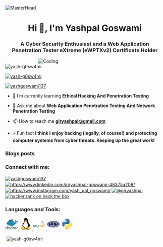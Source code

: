 ![MasterHead](https://www2.deloitte.com/content/dam/insights/articles/7147_cso-podcast/primary/7147_Banner.jpg/jcr:content/renditions/cq5dam.web.1920.400.jpeg)
<h1 align="center">Hi 👋, I'm Yashpal Goswami</h1>
<h3 align="center">A Cyber Security Enthusiast and a Web Application Penetration Tester eXtreme (eWPTXv2) Certificate Holder</h3>
<img align="right" alt="Coding" width="400" src="https://media.tenor.com/rePDfDWO3XoAAAAd/hacking.gif")>

<p align="left"> <img src="https://komarev.com/ghpvc/?username=yash-g0sw4mi&label=Profile%20views&color=0e75b6&style=flat" alt="yash-g0sw4mi" /> </p>

<p align="left"> <a href="https://github.com/ryo-ma/github-profile-trophy"><img src="https://github-profile-trophy.vercel.app/?username=yash-g0sw4mi" alt="yash-g0sw4mi" /></a> </p>

<p align="left"> <a href="https://twitter.com/yashgoswami137" target="blank"><img src="https://img.shields.io/twitter/follow/yashgoswami137?logo=twitter&style=for-the-badge" alt="yashgoswami137" /></a> </p>

- 🌱 I’m currently learning **Ethical Hacking And Penetration Testing**

- 💬 Ask me about **Web Application Penetration Testing And Network Penetration Testing**

- 📫 How to reach me **giryashpal@gmail.com**

- ⚡ Fun fact **I think I enjoy hacking (legally, of course!) and protecting computer systems from cyber threats. Keeping up the great work!**

### Blogs posts
<!-- BLOG-POST-LIST:START -->
<!-- BLOG-POST-LIST:END -->

<h3 align="left">Connect with me:</h3>
<p align="left">
<a href="https://twitter.com/yashgoswami137" target="blank"><img align="center" src="https://raw.githubusercontent.com/rahuldkjain/github-profile-readme-generator/master/src/images/icons/Social/twitter.svg" alt="yashgoswami137" height="30" width="40" /></a>
<a href="https://linkedin.com/in/https://www.linkedin.com/in/yashpal-goswami-48375a208/" target="blank"><img align="center" src="https://raw.githubusercontent.com/rahuldkjain/github-profile-readme-generator/master/src/images/icons/Social/linked-in-alt.svg" alt="https://www.linkedin.com/in/yashpal-goswami-48375a208/" height="30" width="40" /></a>
<a href="https://instagram.com/https://www.instagram.com/yash_pal_goswami/" target="blank"><img align="center" src="https://raw.githubusercontent.com/rahuldkjain/github-profile-readme-generator/master/src/images/icons/Social/instagram.svg" alt="https://www.instagram.com/yash_pal_goswami/" height="30" width="40" /></a>
<a href="https://medium.com/@giryashpal" target="blank"><img align="center" src="https://raw.githubusercontent.com/rahuldkjain/github-profile-readme-generator/master/src/images/icons/Social/medium.svg" alt="@giryashpal" height="30" width="40" /></a>
<a href="https://www.hackerrank.com/hacker rank on hack the box" target="blank"><img align="center" src="https://raw.githubusercontent.com/rahuldkjain/github-profile-readme-generator/master/src/images/icons/Social/hackerrank.svg" alt="hacker rank on hack the box" height="30" width="40" /></a>
</p>

<h3 align="left">Languages and Tools:</h3>
<p align="left"> <a href="https://www.docker.com/" target="_blank" rel="noreferrer"> <img src="https://raw.githubusercontent.com/devicons/devicon/master/icons/docker/docker-original-wordmark.svg" alt="docker" width="40" height="40"/> </a> <a href="https://www.linux.org/" target="_blank" rel="noreferrer"> <img src="https://raw.githubusercontent.com/devicons/devicon/master/icons/linux/linux-original.svg" alt="linux" width="40" height="40"/> </a> <a href="https://www.mysql.com/" target="_blank" rel="noreferrer"> <img src="https://raw.githubusercontent.com/devicons/devicon/master/icons/mysql/mysql-original-wordmark.svg" alt="mysql" width="40" height="40"/> </a> <a href="https://www.php.net" target="_blank" rel="noreferrer"> <img src="https://raw.githubusercontent.com/devicons/devicon/master/icons/php/php-original.svg" alt="php" width="40" height="40"/> </a> <a href="https://www.python.org" target="_blank" rel="noreferrer"> <img src="https://raw.githubusercontent.com/devicons/devicon/master/icons/python/python-original.svg" alt="python" width="40" height="40"/> </a> </p>

<p>&nbsp;<img align="center" src="https://github-readme-stats.vercel.app/api?username=yash-g0sw4mi&show_icons=true&locale=en" alt="yash-g0sw4mi" /></p>
